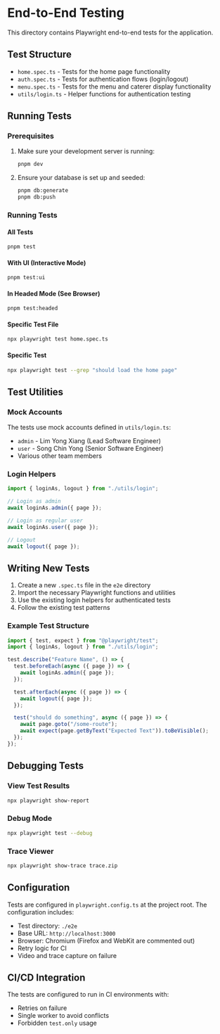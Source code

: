 # End-to-End Testing

This directory contains Playwright end-to-end tests for the application.

## Test Structure

- `home.spec.ts` - Tests for the home page functionality
- `auth.spec.ts` - Tests for authentication flows (login/logout)
- `menu.spec.ts` - Tests for the menu and caterer display functionality
- `utils/login.ts` - Helper functions for authentication testing

## Running Tests

### Prerequisites

1. Make sure your development server is running:
   ```bash
   pnpm dev
   ```

2. Ensure your database is set up and seeded:
   ```bash
   pnpm db:generate
   pnpm db:push
   ```

### Running Tests

#### All Tests
```bash
pnpm test
```

#### With UI (Interactive Mode)
```bash
pnpm test:ui
```

#### In Headed Mode (See Browser)
```bash
pnpm test:headed
```

#### Specific Test File
```bash
npx playwright test home.spec.ts
```

#### Specific Test
```bash
npx playwright test --grep "should load the home page"
```

## Test Utilities

### Mock Accounts

The tests use mock accounts defined in `utils/login.ts`:

- `admin` - Lim Yong Xiang (Lead Software Engineer)
- `user` - Song Chin Yong (Senior Software Engineer)
- Various other team members

### Login Helpers

```typescript
import { loginAs, logout } from "./utils/login";

// Login as admin
await loginAs.admin({ page });

// Login as regular user
await loginAs.user({ page });

// Logout
await logout({ page });
```

## Writing New Tests

1. Create a new `.spec.ts` file in the `e2e` directory
2. Import the necessary Playwright functions and utilities
3. Use the existing login helpers for authenticated tests
4. Follow the existing test patterns

### Example Test Structure

```typescript
import { test, expect } from "@playwright/test";
import { loginAs, logout } from "./utils/login";

test.describe("Feature Name", () => {
  test.beforeEach(async ({ page }) => {
    await loginAs.admin({ page });
  });

  test.afterEach(async ({ page }) => {
    await logout({ page });
  });

  test("should do something", async ({ page }) => {
    await page.goto("/some-route");
    await expect(page.getByText("Expected Text")).toBeVisible();
  });
});
```

## Debugging Tests

### View Test Results
```bash
npx playwright show-report
```

### Debug Mode
```bash
npx playwright test --debug
```

### Trace Viewer
```bash
npx playwright show-trace trace.zip
```

## Configuration

Tests are configured in `playwright.config.ts` at the project root. The configuration includes:

- Test directory: `./e2e`
- Base URL: `http://localhost:3000`
- Browser: Chromium (Firefox and WebKit are commented out)
- Retry logic for CI
- Video and trace capture on failure

## CI/CD Integration

The tests are configured to run in CI environments with:
- Retries on failure
- Single worker to avoid conflicts
- Forbidden `test.only` usage 